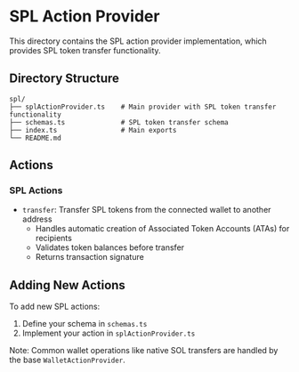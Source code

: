 # SPL Action Provider

This directory contains the SPL action provider implementation, which provides SPL token transfer functionality.

## Directory Structure

```
spl/
├── splActionProvider.ts    # Main provider with SPL token transfer functionality
├── schemas.ts              # SPL token transfer schema
├── index.ts                # Main exports
└── README.md
```

## Actions

### SPL Actions
- `transfer`: Transfer SPL tokens from the connected wallet to another address
  - Handles automatic creation of Associated Token Accounts (ATAs) for recipients
  - Validates token balances before transfer
  - Returns transaction signature

## Adding New Actions

To add new SPL actions:

1. Define your schema in `schemas.ts`
2. Implement your action in `splActionProvider.ts`

Note: Common wallet operations like native SOL transfers are handled by the base `WalletActionProvider`.
